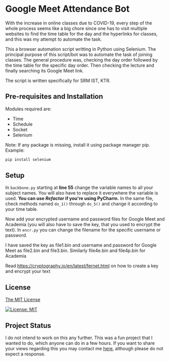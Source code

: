 # Google Meet Attendance Bot
With the increase in online classes due to COVID-19, every step of the whole process seems like a big chore since one has to visit multiple websites to find the time table for the day and the hyperlinks for classes, and this was my attempt to automate the task.


This a browser automation script writting in Python using Selenium. The principal purpose of this script/bot was to automate the task of joining classes. The general procedure was, checking the day order followed by the time table for the specific day order. Then checking the lecture and finally searching its Google Meet link.

The script is written specifically for SRM IST, KTR.
## Pre-requisites and Installation
Modules required are:
+ Time
+ Schedule
+ Socket
+ Selenium

Note: If any package is missing, install it using package manager pip.
Example:
```bash
pip install selenium
```
## Setup
In `backbone.py` starting at **line 55** change the variable names to all your subject names. You will also have to replace it everywhere the variable is used.
**You can use *Refactor* if you're using PyCharm.**
In the same file, check methods named `do_1()` through `do_5()` and change it according to your time table.

Now add your encrypted username and password files for Google Meet and Academia (you will also have to save the key, that you used to encrypt the text). In `encr.py` you can change the filename for the specific username or password.

I have saved the key as file1.bin and username and password for Google Meet as file2.bin and file3.bin. Similarly file4e.bin and file4p.bin for Academia

Read https://cryptography.io/en/latest/fernet.html on how to create a key and encrypt your text

## License
[The MIT License](LICENSE.md)

[![License: MIT](https://img.shields.io/badge/License-MIT-yellow.svg)](LICENSE.md)
 
 ## Project Status
 I do not intend to work on this any further. This was a fun project that I wanted to do, which anyone can do in a few hours. If you want to share your views regarding this you may contact me [here](https://iammruni.github.io/#form1-e), although please do not expect a response.
